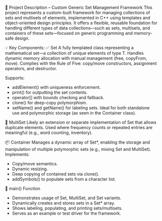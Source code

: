 🧩 Project Description – Custom Generic Set Management Framework
This project represents a custom-built framework for managing collections of sets and multisets of elements,
implemented in C++ using templates and object-oriented design principles.
It offers a flexible, reusable foundation for handling different types of data collections—such as sets,
multisets, and containers of these sets—focused on generic programming and memory-safe design.

💡 Key Components:
✅ Set<T>
A fully templated class representing a mathematical set—a collection of unique elements of type T.
Handles dynamic memory allocation with manual management (free, copyFrom, move).
Complies with the Rule of Five: copy/move constructors, assignment operators, and destructor.

Supports:
- addElement() with uniqueness enforcement.
- print() for outputting the set contents.
- operator[] with bounds checking and fallback.
- clone() for deep-copy polymorphism.
- setName() and getName() for labeling sets.
Ideal for both standalone use and polymorphic storage (as seen in the Container class).

🔁 MultiSet<T>
Likely an extension or separate implementation of Set<T> that allows duplicate elements.
Used where frequency counts or repeated entries are meaningful (e.g., word counting, inventory).

📦 Container
Manages a dynamic array of Set<char>*, enabling the storage and manipulation of multiple polymorphic sets (e.g., mixing Set<char> and MultiSet<char>).
Implements:
- Copy/move semantics.
- Dynamic resizing.
- Deep copying of contained sets via clone().
- addSymbols() to populate sets from a character list.

🧪 main() Function
- Demonstrates usage of Set<int>, MultiSet<int>, and Set<char> variants.
- Dynamically creates and stores sets in a Set<char>* array.
- Shows labeling, populating, and printing sets/multisets.
- Serves as an example or test driver for the framework.


